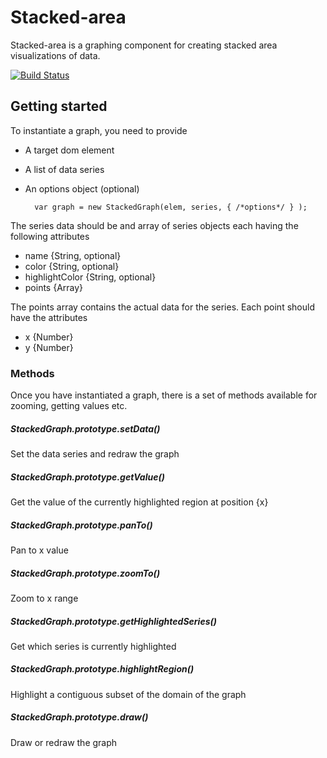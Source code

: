# Stacked-area
Stacked-area is a graphing component for creating stacked area visualizations of data.

[![Build Status](https://secure.travis-ci.org/karlbohlmark/stacked-area.png)](http://travis-ci.org/karlbohlmark/stacked-area)

## Getting started

To instantiate a graph, you need to provide
* A target dom element
* A list of data series
* An options object (optional)

		var graph = new StackedGraph(elem, series, { /*options*/ } );

The series data should be and array of series objects each having the following attributes
* name {String, optional}
* color {String, optional}
* highlightColor {String, optional}
* points {Array}

The points array contains the actual data for the series. Each point should have the attributes
* x {Number}
* y {Number}

### Methods

Once you have instantiated a graph, there is a set of methods available for zooming, getting values etc.

##### StackedGraph.prototype.setData()

Set the data series and redraw the graph

##### StackedGraph.prototype.getValue()

Get the value of the currently highlighted region at position {x}

##### StackedGraph.prototype.panTo()

Pan to x value

##### StackedGraph.prototype.zoomTo()

Zoom to x range

##### StackedGraph.prototype.getHighlightedSeries()

Get which series is currently highlighted

##### StackedGraph.prototype.highlightRegion()

Highlight a contiguous subset of the domain of the graph

##### StackedGraph.prototype.draw()

Draw or redraw the graph


